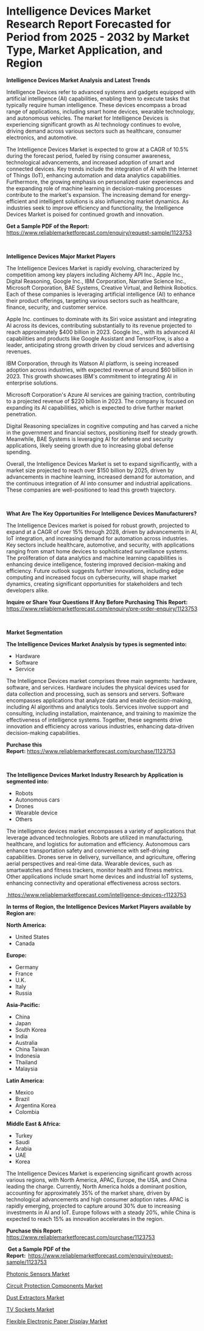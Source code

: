 <p><h1>Intelligence Devices Market Research Report Forecasted for Period from 2025 -  2032 by Market Type, Market Application, and Region</h1></p><p><strong>Intelligence Devices Market Analysis and Latest Trends</strong></p>
<p><p>Intelligence Devices refer to advanced systems and gadgets equipped with artificial intelligence (AI) capabilities, enabling them to execute tasks that typically require human intelligence. These devices encompass a broad range of applications, including smart home devices, wearable technology, and autonomous vehicles. The market for Intelligence Devices is experiencing significant growth as AI technology continues to evolve, driving demand across various sectors such as healthcare, consumer electronics, and automotive.</p><p>The Intelligence Devices Market is expected to grow at a CAGR of 10.5% during the forecast period, fueled by rising consumer awareness, technological advancements, and increased adoption of smart and connected devices. Key trends include the integration of AI with the Internet of Things (IoT), enhancing automation and data analytics capabilities. Furthermore, the growing emphasis on personalized user experiences and the expanding role of machine learning in decision-making processes contribute to the market's expansion. The increasing demand for energy-efficient and intelligent solutions is also influencing market dynamics. As industries seek to improve efficiency and functionality, the Intelligence Devices Market is poised for continued growth and innovation.</p></p>
<p><strong>Get a Sample PDF of the Report:&nbsp;</strong> <a href="https://www.reliablemarketforecast.com/enquiry/request-sample/1123753?utm_campaign=1130&utm_medium=2&utm_source=Github&utm_content=ia&utm_term=06042025&utm_id=intelligence-devices">https://www.reliablemarketforecast.com/enquiry/request-sample/1123753</a></p>
<p>&nbsp;</p>
<p><strong>Intelligence Devices Major Market Players</strong></p>
<p><p>The Intelligence Devices Market is rapidly evolving, characterized by competition among key players including Alchemy API Inc., Apple Inc., Digital Reasoning, Google Inc., IBM Corporation, Narrative Science Inc., Microsoft Corporation, BAE Systems, Creative Virtual, and Rethink Robotics. Each of these companies is leveraging artificial intelligence (AI) to enhance their product offerings, targeting various sectors such as healthcare, finance, security, and customer service.</p><p>Apple Inc. continues to dominate with its Siri voice assistant and integrating AI across its devices, contributing substantially to its revenue projected to reach approximately $400 billion in 2023. Google Inc., with its advanced AI capabilities and products like Google Assistant and TensorFlow, is also a leader, anticipating strong growth driven by cloud services and advertising revenues.</p><p>IBM Corporation, through its Watson AI platform, is seeing increased adoption across industries, with expected revenue of around $60 billion in 2023. This growth showcases IBM's commitment to integrating AI in enterprise solutions.</p><p>Microsoft Corporation's Azure AI services are gaining traction, contributing to a projected revenue of $220 billion in 2023. The company is focused on expanding its AI capabilities, which is expected to drive further market penetration.</p><p>Digital Reasoning specializes in cognitive computing and has carved a niche in the government and financial sectors, positioning itself for steady growth. Meanwhile, BAE Systems is leveraging AI for defense and security applications, likely seeing growth due to increasing global defense spending.</p><p>Overall, the Intelligence Devices Market is set to expand significantly, with a market size projected to reach over $150 billion by 2025, driven by advancements in machine learning, increased demand for automation, and the continuous integration of AI into consumer and industrial applications. These companies are well-positioned to lead this growth trajectory.</p></p>
<p>&nbsp;</p>
<p><strong>What Are The Key Opportunities For Intelligence Devices Manufacturers?</strong></p>
<p><p>The Intelligence Devices market is poised for robust growth, projected to expand at a CAGR of over 15% through 2028, driven by advancements in AI, IoT integration, and increasing demand for automation across industries. Key sectors include healthcare, automotive, and security, with applications ranging from smart home devices to sophisticated surveillance systems. The proliferation of data analytics and machine learning capabilities is enhancing device intelligence, fostering improved decision-making and efficiency. Future outlook suggests further innovations, including edge computing and increased focus on cybersecurity, will shape market dynamics, creating significant opportunities for stakeholders and tech developers alike.</p></p>
<p><strong>Inquire or Share Your Questions If Any Before Purchasing This Report:</strong> <a href="https://www.reliablemarketforecast.com/enquiry/pre-order-enquiry/1123753?utm_campaign=1130&utm_medium=2&utm_source=Github&utm_content=ia&utm_term=06042025&utm_id=intelligence-devices">https://www.reliablemarketforecast.com/enquiry/pre-order-enquiry/1123753</a></p>
<p>&nbsp;</p>
<p><strong>Market Segmentation</strong></p>
<p><strong>The Intelligence Devices Market Analysis by types is segmented into:</strong></p>
<p><ul><li>Hardware</li><li>Software</li><li>Service</li></ul></p>
<p><p>The Intelligence Devices market comprises three main segments: hardware, software, and services. Hardware includes the physical devices used for data collection and processing, such as sensors and servers. Software encompasses applications that analyze data and enable decision-making, including AI algorithms and analytics tools. Services involve support and consulting, including installation, maintenance, and training to maximize the effectiveness of intelligence systems. Together, these segments drive innovation and efficiency across various industries, enhancing data-driven decision-making capabilities.</p></p>
<p><strong>Purchase this Report:&nbsp;</strong><a href="https://www.reliablemarketforecast.com/purchase/1123753?utm_campaign=1130&utm_medium=2&utm_source=Github&utm_content=ia&utm_term=06042025&utm_id=intelligence-devices">https://www.reliablemarketforecast.com/purchase/1123753</a></p>
<p>&nbsp;</p>
<p><strong>The Intelligence Devices Market Industry Research by Application is segmented into:</strong></p>
<p><ul><li>Robots</li><li>Autonomous cars</li><li>Drones</li><li>Wearable device</li><li>Others</li></ul></p>
<p><p>The intelligence devices market encompasses a variety of applications that leverage advanced technologies. Robots are utilized in manufacturing, healthcare, and logistics for automation and efficiency. Autonomous cars enhance transportation safety and convenience with self-driving capabilities. Drones serve in delivery, surveillance, and agriculture, offering aerial perspectives and real-time data. Wearable devices, such as smartwatches and fitness trackers, monitor health and fitness metrics. Other applications include smart home devices and industrial IoT systems, enhancing connectivity and operational effectiveness across sectors.</p></p>
<p><a href="https://www.reliablemarketforecast.com/intelligence-devices-r1123753?utm_campaign=1130&utm_medium=2&utm_source=Github&utm_content=ia&utm_term=06042025&utm_id=intelligence-devices">&nbsp;https://www.reliablemarketforecast.com/intelligence-devices-r1123753</a></p>
<p><strong>In terms of Region, the Intelligence Devices Market Players available by Region are:</strong></p>
<p>
    <p> <strong> North America: </strong>
        <ul>
            <li>United States</li>
            <li>Canada</li>
        </ul>
        </p> 
    <p> <strong> Europe: </strong>
        <ul>
            <li>Germany</li>
            <li>France</li>
            <li>U.K.</li>
            <li>Italy</li>
            <li>Russia</li>
        </ul>
        </p> 
    <p> <strong> Asia-Pacific: </strong>
        <ul>
            <li>China</li>
            <li>Japan</li>
            <li>South Korea</li>
            <li>India</li>
            <li>Australia</li>
            <li>China Taiwan</li>
            <li>Indonesia</li>
            <li>Thailand</li>
            <li>Malaysia</li>
        </ul>
        </p> 
    <p> <strong> Latin America: </strong>
        <ul>
            <li>Mexico</li>
            <li>Brazil</li>
            <li>Argentina Korea</li>
            <li>Colombia</li>
        </ul>
        </p> 
    <p> <strong> Middle East & Africa: </strong>
        <ul>
            <li>Turkey</li>
            <li>Saudi</li>
            <li>Arabia</li>
            <li>UAE</li>
            <li>Korea</li>
        </ul>
    </p>
    </p>
<p><p>The Intelligence Devices Market is experiencing significant growth across various regions, with North America, APAC, Europe, the USA, and China leading the charge. Currently, North America holds a dominant position, accounting for approximately 35% of the market share, driven by technological advancements and high consumer adoption rates. APAC is rapidly emerging, projected to capture around 30% due to increasing investments in AI and IoT. Europe follows with a steady 20%, while China is expected to reach 15% as innovation accelerates in the region.</p></p>
<p><strong>Purchase this Report: </strong><a href="https://www.reliablemarketforecast.com/purchase/1123753?utm_campaign=1130&utm_medium=2&utm_source=Github&utm_content=ia&utm_term=06042025&utm_id=intelligence-devices">https://www.reliablemarketforecast.com/purchase/1123753</a></p>
<p>&nbsp;<strong>Get a Sample PDF of the Report:&nbsp;&nbsp;</strong><a href="https://www.reliablemarketforecast.com/enquiry/request-sample/1123753?utm_campaign=1130&utm_medium=2&utm_source=Github&utm_content=ia&utm_term=06042025&utm_id=intelligence-devices">https://www.reliablemarketforecast.com/enquiry/request-sample/1123753</a></p>
<p><strong></strong></p>
<p><p><a href="https://github.com/dickstoscopg/Market-Research-Report-List-1/blob/main/photonic-sensors-market.md?utm_campaign=1130&utm_medium=2&utm_source=Github&utm_content=ia&utm_term=06042025&utm_id=intelligence-devices">Photonic Sensors Market</a></p><p><a href="https://github.com/sibellanikmn/Market-Research-Report-List-1/blob/main/circuit-protection-components-market.md?utm_campaign=1130&utm_medium=2&utm_source=Github&utm_content=ia&utm_term=06042025&utm_id=intelligence-devices">Circuit Protection Components Market</a></p><p><a href="https://github.com/ceranamaduvq/Market-Research-Report-List-1/blob/main/dust-extractors-market.md?utm_campaign=1130&utm_medium=2&utm_source=Github&utm_content=ia&utm_term=06042025&utm_id=intelligence-devices">Dust Extractors Market</a></p><p><a href="https://github.com/geresalgieaz/Market-Research-Report-List-1/blob/main/tv-sockets-market.md?utm_campaign=1130&utm_medium=2&utm_source=Github&utm_content=ia&utm_term=06042025&utm_id=intelligence-devices">TV Sockets Market</a></p><p><a href="https://github.com/foustzelmsdv/Market-Research-Report-List-1/blob/main/flexible-electronic-paper-display-market.md?utm_campaign=1130&utm_medium=2&utm_source=Github&utm_content=ia&utm_term=06042025&utm_id=intelligence-devices">Flexible Electronic Paper Display Market</a></p></p>
